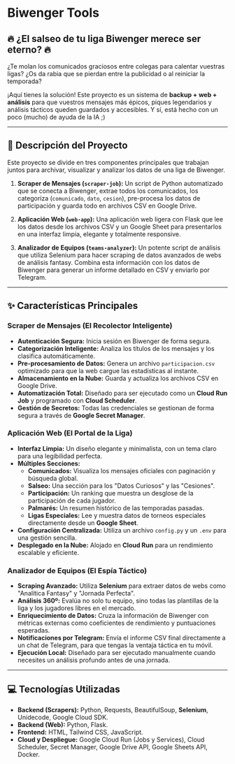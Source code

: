 #  Biwenger Tools

## 🔥 ¿El salseo de tu liga Biwenger merece ser eterno? 🔥

¿Te molan los comunicados graciosos entre colegas para calentar vuestras ligas? ¿Os da rabia que se pierdan entre la publicidad o al reiniciar la temporada?

¡Aquí tienes la solución! Este proyecto es un sistema de **backup + web + análisis** para que vuestros mensajes más épicos, piques legendarios y análisis tácticos queden guardados y accesibles. Y sí, está hecho con un poco (mucho) de ayuda de la IA ;)

---

## 📜 Descripción del Proyecto

Este proyecto se divide en tres componentes principales que trabajan juntos para archivar, visualizar y analizar los datos de una liga de Biwenger.

1.  **Scraper de Mensajes (`scraper-job`):** Un script de Python automatizado que se conecta a Biwenger, extrae todos los comunicados, los categoriza (`comunicado`, `dato`, `cesion`), pre-procesa los datos de participación y guarda todo en archivos CSV en Google Drive.

2.  **Aplicación Web (`web-app`):** Una aplicación web ligera con Flask que lee los datos desde los archivos CSV y un Google Sheet para presentarlos en una interfaz limpia, elegante y totalmente responsive.

3.  **Analizador de Equipos (`teams-analyzer`):** Un potente script de análisis que utiliza Selenium para hacer scraping de datos avanzados de webs de análisis fantasy. Combina esta información con los datos de Biwenger para generar un informe detallado en CSV y enviarlo por Telegram.

---

## ✨ Características Principales

### Scraper de Mensajes (El Recolector Inteligente)

* **Autenticación Segura:** Inicia sesión en Biwenger de forma segura.
* **Categorización Inteligente:** Analiza los títulos de los mensajes y los clasifica automáticamente.
* **Pre-procesamiento de Datos:** Genera un archivo `participacion.csv` optimizado para que la web cargue las estadísticas al instante.
* **Almacenamiento en la Nube:** Guarda y actualiza los archivos CSV en Google Drive.
* **Automatización Total:** Diseñado para ser ejecutado como un **Cloud Run Job** y programado con **Cloud Scheduler**.
* **Gestión de Secretos:** Todas las credenciales se gestionan de forma segura a través de **Google Secret Manager**.

### Aplicación Web (El Portal de la Liga)

* **Interfaz Limpia:** Un diseño elegante y minimalista, con un tema claro para una legibilidad perfecta.
* **Múltiples Secciones:**
    * **Comunicados:** Visualiza los mensajes oficiales con paginación y búsqueda global.
    * **Salseo:** Una sección para los "Datos Curiosos" y las "Cesiones".
    * **Participación:** Un ranking que muestra un desglose de la participación de cada jugador.
    * **Palmarés:** Un resumen histórico de las temporadas pasadas.
    * **Ligas Especiales:** Lee y muestra datos de torneos especiales directamente desde un **Google Sheet**.
* **Configuración Centralizada:** Utiliza un archivo `config.py` y un `.env` para una gestión sencilla.
* **Desplegado en la Nube:** Alojado en **Cloud Run** para un rendimiento escalable y eficiente.

### Analizador de Equipos (El Espía Táctico)

* **Scraping Avanzado:** Utiliza **Selenium** para extraer datos de webs como "Analítica Fantasy" y "Jornada Perfecta".
* **Análisis 360º:** Evalúa no solo tu equipo, sino todas las plantillas de la liga y los jugadores libres en el mercado.
* **Enriquecimiento de Datos:** Cruza la información de Biwenger con métricas externas como coeficientes de rendimiento y puntuaciones esperadas.
* **Notificaciones por Telegram:** Envía el informe CSV final directamente a un chat de Telegram, para que tengas la ventaja táctica en tu móvil.
* **Ejecución Local:** Diseñado para ser ejecutado manualmente cuando necesites un análisis profundo antes de una jornada.

---

## 💻 Tecnologías Utilizadas

* **Backend (Scrapers):** Python, Requests, BeautifulSoup, **Selenium**, Unidecode, Google Cloud SDK.
* **Backend (Web):** Python, Flask.
* **Frontend:** HTML, Tailwind CSS, JavaScript.
* **Cloud y Despliegue:** Google Cloud Run (Jobs y Services), Cloud Scheduler, Secret Manager, Google Drive API, Google Sheets API, Docker.